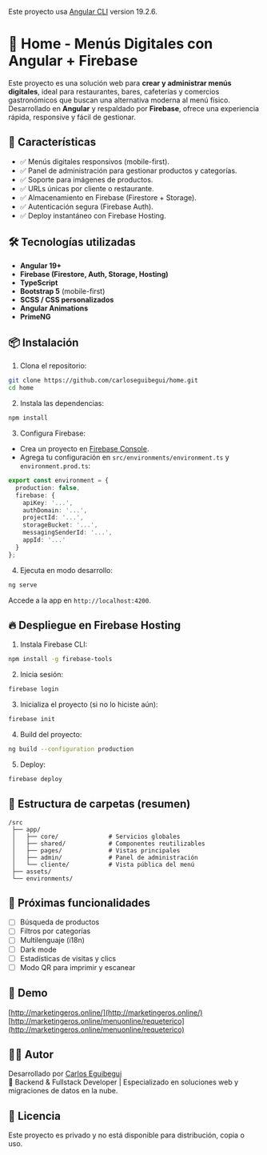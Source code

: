 Este proyecto usa [Angular CLI](https://github.com/angular/angular-cli) version 19.2.6.
# 🧾 Home - Menús Digitales con Angular + Firebase

Este proyecto es una solución web para **crear y administrar menús digitales**, ideal para restaurantes, bares, cafeterías y comercios gastronómicos que buscan una alternativa moderna al menú físico. Desarrollado en **Angular** y respaldado por **Firebase**, ofrece una experiencia rápida, responsive y fácil de gestionar.

## 🚀 Características

- ✅ Menús digitales responsivos (mobile-first).
- ✅ Panel de administración para gestionar productos y categorías.
- ✅ Soporte para imágenes de productos.
- ✅ URLs únicas por cliente o restaurante.
- ✅ Almacenamiento en Firebase (Firestore + Storage).
- ✅ Autenticación segura (Firebase Auth).
- ✅ Deploy instantáneo con Firebase Hosting.

## 🛠️ Tecnologías utilizadas

- **Angular 19+**
- **Firebase (Firestore, Auth, Storage, Hosting)**
- **TypeScript**
- **Bootstrap 5** (mobile-first)
- **SCSS / CSS personalizados**
- **Angular Animations**
- **PrimeNG**

## 📦 Instalación

1. Clona el repositorio:

```bash
git clone https://github.com/carloseguibegui/home.git
cd home
```

2. Instala las dependencias:

```bash
npm install
```

3. Configura Firebase:

- Crea un proyecto en [Firebase Console](https://console.firebase.google.com/).
- Agrega tu configuración en `src/environments/environment.ts` y `environment.prod.ts`:

```ts
export const environment = {
  production: false,
  firebase: {
    apiKey: '...',
    authDomain: '...',
    projectId: '...',
    storageBucket: '...',
    messagingSenderId: '...',
    appId: '...'
  }
};
```

4. Ejecuta en modo desarrollo:

```bash
ng serve
```

Accede a la app en `http://localhost:4200`.

## 🔥 Despliegue en Firebase Hosting

1. Instala Firebase CLI:

```bash
npm install -g firebase-tools
```

2. Inicia sesión:

```bash
firebase login
```

3. Inicializa el proyecto (si no lo hiciste aún):

```bash
firebase init
```

4. Build del proyecto:

```bash
ng build --configuration production
```

5. Deploy:

```bash
firebase deploy
```

## 📁 Estructura de carpetas (resumen)

```
/src
 ├── app/
 │   ├── core/              # Servicios globales
 │   ├── shared/            # Componentes reutilizables
 │   ├── pages/             # Vistas principales
 │   ├── admin/             # Panel de administración
 │   └── cliente/           # Vista pública del menú
 ├── assets/
 └── environments/
```

## 🧪 Próximas funcionalidades

- [ ] Búsqueda de productos
- [ ] Filtros por categorías
- [ ] Multilenguaje (i18n)
- [ ] Dark mode
- [ ] Estadísticas de visitas y clics
- [ ] Modo QR para imprimir y escanear

## 📸 Demo

[http://marketingeros.online/](http://marketingeros.online/)
[http://marketingeros.online/menuonline/requeterico](http://marketingeros.online/menuonline/requeterico)

## 🙋‍♂️ Autor

Desarrollado por [Carlos Eguibegui](https://github.com/carloseguibegui)  
💼 Backend & Fullstack Developer | Especializado en soluciones web y migraciones de datos en la nube.

## 📄 Licencia

Este proyecto es privado y no está disponible para distribución, copia o uso.
